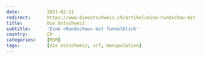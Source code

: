 ```yaml
---
date:          2021-02-11
redirect:      https://www.dieostschweiz.ch/artikel/eine-rundschau-mit-tunnelblick-DvwrYBM
title:         Die Ostschweiz
subtitle:      'Eine «Rundschau» mit Tunnelblick'
country:       CH
categories:    [MSM]
tags:          [die ostschweiz, srf, manipulation]
---
```

